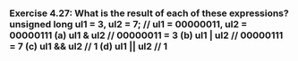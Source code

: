 ### Exercise 4.27: What is the result of each of these expressions?    unsigned long ul1 = 3, ul2 = 7;     // ul1 = 00000011, ul2 = 00000111    (a) ul1 & ul2       //   00000011 = 3    (b) ul1 | ul2       //   00000111 = 7    (c) ul1 && ul2      //   1    (d) ul1 || ul2      //   1